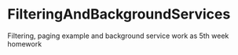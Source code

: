 # FilteringAndBackgroundServices
Filtering, paging example and background service work as 5th week homework
